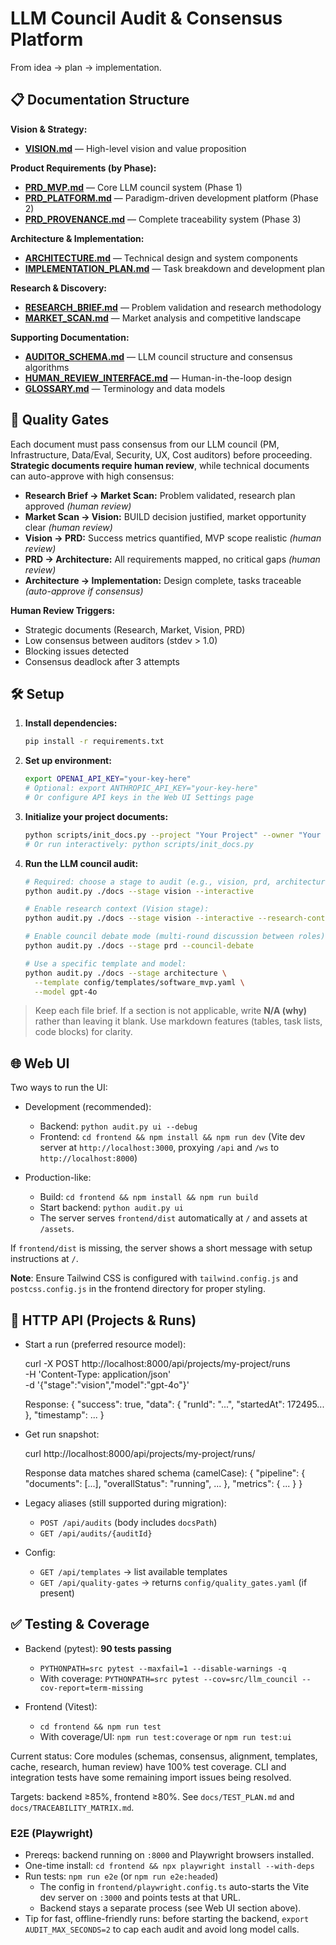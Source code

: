 # LLM Council Audit & Consensus Platform

From idea → plan → implementation.

## 📋 Documentation Structure

**Vision & Strategy:**
- **[VISION.md](./docs/VISION.md)** — High-level vision and value proposition

**Product Requirements (by Phase):**
- **[PRD_MVP.md](./docs/PRD_MVP.md)** — Core LLM council system (Phase 1)
- **[PRD_PLATFORM.md](./docs/PRD_PLATFORM.md)** — Paradigm-driven development platform (Phase 2)  
- **[PRD_PROVENANCE.md](./docs/PRD_PROVENANCE.md)** — Complete traceability system (Phase 3)

**Architecture & Implementation:**
- **[ARCHITECTURE.md](./docs/ARCHITECTURE.md)** — Technical design and system components
- **[IMPLEMENTATION_PLAN.md](./docs/IMPLEMENTATION_PLAN.md)** — Task breakdown and development plan

**Research & Discovery:**
- **[RESEARCH_BRIEF.md](./docs/RESEARCH_BRIEF.md)** — Problem validation and research methodology  
- **[MARKET_SCAN.md](./docs/MARKET_SCAN.md)** — Market analysis and competitive landscape

**Supporting Documentation:**
- **[AUDITOR_SCHEMA.md](./docs/AUDITOR_SCHEMA.md)** — LLM council structure and consensus algorithms
- **[HUMAN_REVIEW_INTERFACE.md](./docs/HUMAN_REVIEW_INTERFACE.md)** — Human-in-the-loop design
- **[GLOSSARY.md](./docs/GLOSSARY.md)** — Terminology and data models

## 🚪 Quality Gates

Each document must pass consensus from our LLM council (PM, Infrastructure, Data/Eval, Security, UX, Cost auditors) before proceeding. **Strategic documents require human review**, while technical documents can auto-approve with high consensus:

- **Research Brief → Market Scan:** Problem validated, research plan approved _(human review)_
- **Market Scan → Vision:** BUILD decision justified, market opportunity clear _(human review)_
- **Vision → PRD:** Success metrics quantified, MVP scope realistic _(human review)_
- **PRD → Architecture:** All requirements mapped, no critical gaps _(human review)_
- **Architecture → Implementation:** Design complete, tasks traceable _(auto-approve if consensus)_

**Human Review Triggers:**

- Strategic documents (Research, Market, Vision, PRD)
- Low consensus between auditors (stdev > 1.0)
- Blocking issues detected
- Consensus deadlock after 3 attempts

## 🛠️ Setup

1. **Install dependencies:**

   ```bash
   pip install -r requirements.txt
   ```

2. **Set up environment:**

   ```bash
   export OPENAI_API_KEY="your-key-here"
   # Optional: export ANTHROPIC_API_KEY="your-key-here"
   # Or configure API keys in the Web UI Settings page
   ```

3. **Initialize your project documents:**

   ```bash
   python scripts/init_docs.py --project "Your Project" --owner "Your Name"
   # Or run interactively: python scripts/init_docs.py
   ```

4. **Run the LLM council audit:**

   ```bash
   # Required: choose a stage to audit (e.g., vision, prd, architecture)
   python audit.py ./docs --stage vision --interactive

   # Enable research context (Vision stage):
   python audit.py ./docs --stage vision --interactive --research-context

   # Enable council debate mode (multi-round discussion between roles):
   python audit.py ./docs --stage prd --council-debate

   # Use a specific template and model:
   python audit.py ./docs --stage architecture \
     --template config/templates/software_mvp.yaml \
     --model gpt-4o
   ```

> Keep each file brief. If a section is not applicable, write **N/A (why)** rather than leaving it blank.
> Use markdown features (tables, task lists, code blocks) for clarity.

## 🌐 Web UI

Two ways to run the UI:

- Development (recommended):

  - Backend: `python audit.py ui --debug`
  - Frontend: `cd frontend && npm install && npm run dev` (Vite dev server at `http://localhost:3000`, proxying `/api` and `/ws` to `http://localhost:8000`)

- Production-like:
  - Build: `cd frontend && npm install && npm run build`
  - Start backend: `python audit.py ui`
  - The server serves `frontend/dist` automatically at `/` and assets at `/assets`.

If `frontend/dist` is missing, the server shows a short message with setup instructions at `/`.

**Note**: Ensure Tailwind CSS is configured with `tailwind.config.js` and `postcss.config.js` in the frontend directory for proper styling.

## 🔌 HTTP API (Projects & Runs)

- Start a run (preferred resource model):

  curl -X POST http://localhost:8000/api/projects/my-project/runs \
   -H 'Content-Type: application/json' \
   -d '{"stage":"vision","model":"gpt-4o"}'

  Response:
  { "success": true, "data": { "runId": "...", "startedAt": 172495... }, "timestamp": ... }

- Get run snapshot:

  curl http://localhost:8000/api/projects/my-project/runs/<runId>

  Response data matches shared schema (camelCase):
  { "pipeline": { "documents": [...], "overallStatus": "running", ... }, "metrics": { ... } }

- Legacy aliases (still supported during migration):

  - `POST /api/audits` (body includes `docsPath`)
  - `GET /api/audits/{auditId}`

- Config:
  - `GET /api/templates` → list available templates
  - `GET /api/quality-gates` → returns `config/quality_gates.yaml` (if present)

## ✅ Testing & Coverage

- Backend (pytest): **90 tests passing**

  - `PYTHONPATH=src pytest --maxfail=1 --disable-warnings -q`
  - With coverage: `PYTHONPATH=src pytest --cov=src/llm_council --cov-report=term-missing`

- Frontend (Vitest):
  - `cd frontend && npm run test`
  - With coverage/UI: `npm run test:coverage` or `npm run test:ui`

Current status: Core modules (schemas, consensus, alignment, templates, cache, research, human review) have 100% test coverage. CLI and integration tests have some remaining import issues being resolved.

Targets: backend ≥85%, frontend ≥80%. See `docs/TEST_PLAN.md` and `docs/TRACEABILITY_MATRIX.md`.

### E2E (Playwright)

- Prereqs: backend running on `:8000` and Playwright browsers installed.
- One-time install: `cd frontend && npx playwright install --with-deps`
- Run tests: `npm run e2e` (or `npm run e2e:headed`)
  - The config in `frontend/playwright.config.ts` auto-starts the Vite dev server on `:3000` and points tests at that URL.
  - Backend stays a separate process (see Web UI section above).
- Tip for fast, offline-friendly runs: before starting the backend, `export AUDIT_MAX_SECONDS=2` to cap each audit and avoid long model calls.
